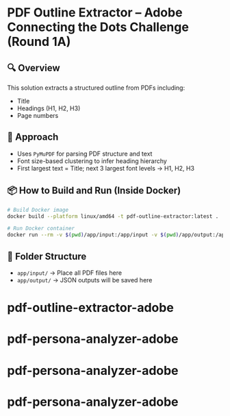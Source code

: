 # PDF Outline Extractor – Adobe Connecting the Dots Challenge (Round 1A)

## 🔍 Overview
This solution extracts a structured outline from PDFs including:
- Title
- Headings (H1, H2, H3)
- Page numbers

## 🧠 Approach
- Uses `PyMuPDF` for parsing PDF structure and text
- Font size-based clustering to infer heading hierarchy
- First largest text = Title; next 3 largest font levels → H1, H2, H3

## 📦 How to Build and Run (Inside Docker)
```bash
# Build Docker image
docker build --platform linux/amd64 -t pdf-outline-extractor:latest .

# Run Docker container
docker run --rm -v $(pwd)/app/input:/app/input -v $(pwd)/app/output:/app/output --network none pdf-outline-extractor:latest
```

## 📁 Folder Structure
- `app/input/` → Place all PDF files here
- `app/output/` → JSON outputs will be saved here
# pdf-outline-extractor-adobe
# pdf-persona-analyzer-adobe
# pdf-persona-analyzer-adobe
# pdf-persona-analyzer-adobe
